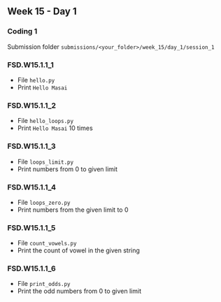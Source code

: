 ## Week 15 - Day 1

### Coding 1

Submission folder `submissions/<your_folder>/week_15/day_1/session_1`

### FSD.W15.1.1_1
- File `hello.py` 
- Print `Hello Masai`

### FSD.W15.1.1_2
- File `hello_loops.py` 
- Print `Hello Masai` 10 times

### FSD.W15.1.1_3
- File `loops_limit.py` 
- Print numbers from 0 to given limit

### FSD.W15.1.1_4
- File `loops_zero.py`
- Print numbers from the given limit to 0

### FSD.W15.1.1_5
- File `count_vowels.py`
- Print the count of vowel in the given string

### FSD.W15.1.1_6
- File `print_odds.py`
- Print the odd numbers from 0 to given limit
